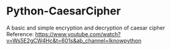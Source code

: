 # Python-CaesarCipher

A basic and simple encryption and decryption of caesar cipher </br>
Reference: https://www.youtube.com/watch?v=Ws5E2gCW4Hc&t=601s&ab_channel=Iknowpython
